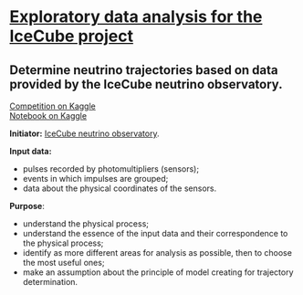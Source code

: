 # [Exploratory data analysis for the IceCube project](https://nbviewer.jupyter.org/github/Nanobelka/Kaggle/blob/main/IceCube/IceCube_1_EDA.ipynb)
## Determine neutrino trajectories based on data provided by the IceCube neutrino observatory.

[Competition on Kaggle](https://www.kaggle.com/competitions/icecube-neutrinos-in-deep-ice/)  
[Notebook on Kaggle](https://www.kaggle.com/code/nanobelka70spb/icecube-1-eda)

**Initiator:** [IceCube neutrino observatory](https://icecube.wisc.edu/).

**Input data:**
- pulses recorded by photomultipliers (sensors);
- events in which impulses are grouped;
- data about the physical coordinates of the sensors.

**Purpose**:
- understand the physical process;
- understand the essence of the input data and their correspondence to the physical process;
- identify as more different areas for analysis as possible, then to choose the most useful ones;
- make an assumption about the principle of model creating for trajectory determination.
